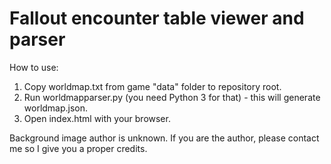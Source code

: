Fallout encounter table viewer and parser
============

How to use:
1. Copy worldmap.txt from game "data" folder to repository root.
2. Run worldmapparser.py (you need Python 3 for that) - this will generate worldmap.json.
3. Open index.html with your browser.

Background image author is unknown. If you are the author, please contact me so I give you a proper credits.
